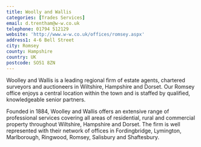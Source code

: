 ```yaml
---
title: Woolly and Wallis
categories: [Trades Services]
email: d.trentham@w-w.co.uk
telephone: 01794 512129
website: 'http://www.w-w.co.uk/offices/romsey.aspx'
address1: 4-6 Bell Street
city: Romsey
county: Hampshire
country: UK
postcode: SO51 8ZN
---
```

Woolley and Wallis is a leading regional firm of estate agents, chartered surveyors and auctioneers in Wiltshire, Hampshire and Dorset. Our Romsey office enjoys a central location within the town and is staffed by qualified, knowledgeable senior partners.

Founded in 1884, Woolley and Wallis offers an extensive range of professional services covering all areas of residential, rural and commercial property throughout Wiltshire, Hampshire and Dorset. The firm is well represented with their network of offices in Fordingbridge, Lymington, Marlborough, Ringwood, Romsey, Salisbury and Shaftesbury.
